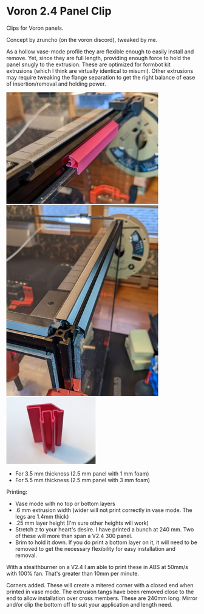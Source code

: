 
# Voron 2.4 Panel Clip
Clips for Voron panels.

Concept by zruncho (on the voron discord), tweaked by me.

As a hollow vase-mode profile they are flexible enough to easily install and remove. Yet, since they are full length, providing enough force to hold the panel snugly to the extrusion. These are optimized for formbot kit extrusions (which I think are virtually identical to misumi). Other extrusions may require tweaking the flange separation to get the right balance of ease of insertion/removal and holding power.

![1](pics/prototype2.jpg)![3](pics/installed.jpg)
![2](pics/profile2.jpg)
* For 3.5 mm thickness (2.5 mm panel with 1 mm foam)
* For 5.5 mm thickness (2.5 mm panel with 3 mm foam)


Printing:
- Vase mode with no top or bottom layers
- .6 mm extrusion width (wider will not print correctly in vase mode. The legs are 1.4mm thick)
- .25 mm layer height (I'm sure other heights will work)
- Stretch z to your heart's desire. I have printed a bunch at 240 mm. Two of these will more than span a V2.4 300 panel.
- Brim to hold it down. If you do print a bottom layer on it, it will need to be removed to get the necessary flexibility for easy installation and removal.

With a stealthburner on a V2.4 I am able to print these in ABS at 50mm/s with 100% fan. That's greater than 10mm per minute.

Corners added. These will create a mitered corner with a closed end when printed in vase mode. The extrusion tangs have been removed close to the end to allow installation over cross members. These are 240mm long. Mirror and/or clip the bottom off to suit your application and length need.

